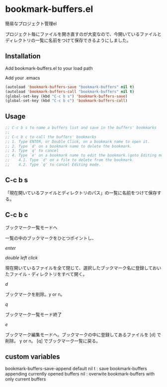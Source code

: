 # bookmark-buffers.el

簡易なプロジェクト管理el

プロジェクト毎にファイルを開き直すのが大変なので、今開いているファイルとディレクトリの一覧に名前をつけて保存できるようにしました。


## Installation

Add bookmark-buffers.el to your load path

Add your .emacs
```cl
(autoload 'bookmark-buffers-save "bookmark-buffers" nil t)
(autoload 'bookmark-buffers-call "bookmark-buffers" nil t)
(global-set-key (kbd "C-c b s") 'bookmark-buffers-save)
(global-set-key (kbd "C-c b c") 'bookmark-buffers-call)
```

## Usage
```cl
;; C-c b s to name a buffers list and save in the buffers' bookmarks
;;
;; C-c b c to call the buffers' bookmarks
;; 1. Type ENTER, or Double Click, on a bookmark name to open it.
;; 2. Type `d' on a bookmark name to delete the bookmark.
;; 3. Type `q' to cancel
;; 4. Type `e' on a bookmark name to edit the bookmark.(goto Editing mode)
;;    4.1. Type `d' on a file to delete from the bookmark.
;;    4.2. Type `q' to cancel Editing mode.
```

## C-c b s
「現在開いているファイルとディレクトリのパス」の一覧に名前をつけて保存する。


## C-c b c
ブックマーク一覧モードへ

一覧の中のブックマークをひとつポイントし、

_enter_

_double left click_

現在開いているファイルを全て閉じて、選択したブックマーク名に登録しておいたファイル・ディレクトリをすべて開く。

_d_

ブックマークを削除。y or n。

_q_

ブックマーク一覧モード終了

_e_

ブックマーク編集モードへ。ブックマークの中に登録してあるファイルを [d] で削除。 y or n。 [q] でブックマーク一覧に戻る。


## custom variables

bookmark-buffers-save-append
default nil
t : save bookmark-buffers appending currently opened buffers
nil : overwite bookmark-buffers with only current buffers
